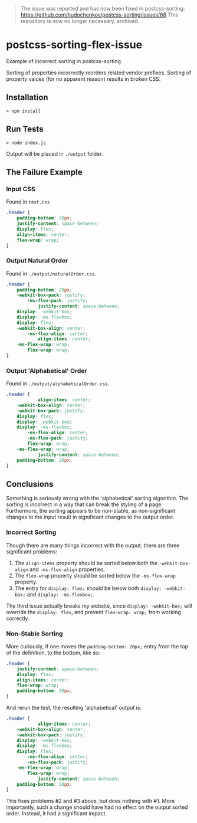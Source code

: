 > The issue was reported and has now been fixed in postcss-sorting:
> https://github.com/hudochenkov/postcss-sorting/issues/68
> This repository is now no longer necessary, archived.

# postcss-sorting-flex-issue
Example of incorrect sorting in postcss-sorting.

Sorting of properties incorrectly reorders related vendor prefixes.
Sorting of property values (for no apparent reason) results in broken CSS.

## Installation

```
> npm install
```

## Run Tests

```
> node index.js
```

Output will be placed in `./output` folder.


## The Failure Example

### Input CSS

Found in `test.css`

```css
.header {
    padding-bottom: 20px;
    justify-content: space-between;
    display: flex;
    align-items: center;
    flex-wrap: wrap;
}
```

### Output Natural Order

Found in `./output/naturalOrder.css`.

```css
.header {
    padding-bottom: 20px;
    -webkit-box-pack: justify;
        -ms-flex-pack: justify;
            justify-content: space-between;
    display: -webkit-box;
    display: -ms-flexbox;
    display: flex;
    -webkit-box-align: center;
        -ms-flex-align: center;
            align-items: center;
    -ms-flex-wrap: wrap;
        flex-wrap: wrap;
}
```

### Output 'Alphabetical' Order

Found in `./output/alphabeticalOrder.css`.

```css
.header {
            align-items: center;
    -webkit-box-align: center;
    -webkit-box-pack: justify;
    display: flex;
    display: -webkit-box;
    display: -ms-flexbox;
        -ms-flex-align: center;
        -ms-flex-pack: justify;
        flex-wrap: wrap;
    -ms-flex-wrap: wrap;
            justify-content: space-between;
    padding-bottom: 20px;
}
```

## Conclusions

Something is seriously wrong with the 'alphabetical' sorting algorithm. The sorting is incorrect in a way that can break the styling of a page. Furthermore, the sorting appears to be non-stable, as non-significant changes to the input result in significant changes to the output order.

### Incorrect Sorting

Though there are many things incorrect with the output, there are three significant problems:

1. The `align-items` property should be sorted below both the `-webkit-box-align` and `-ms-flex-align` properties.
2. The `flex-wrap` property should be sorted below the `-ms-flex-wrap` property.
3. The entry for `display: flex;` should be below both `display: -webkit-box;` and `display: -ms-flexbox;`.

The third issue actually breaks my website, since `display: -webkit-box;` will override the `display: flex`, and prevent `flex-wrap: wrap;` from working correctly.

### Non-Stable Sorting

More curiously, if one moves the `padding-bottom: 20px;` entry from the top of the definition, to the bottom, like so:

```css
.header {
    justify-content: space-between;
    display: flex;
    align-items: center;
    flex-wrap: wrap;
    padding-bottom: 20px;
}
```

And rerun the test, the resulting 'alphabetical' output is:

```css
.header {
            align-items: center;
    -webkit-box-align: center;
    -webkit-box-pack: justify;
    display: -webkit-box;
    display: -ms-flexbox;
    display: flex;
        -ms-flex-align: center;
        -ms-flex-pack: justify;
    -ms-flex-wrap: wrap;
        flex-wrap: wrap;
            justify-content: space-between;
    padding-bottom: 20px;
}
```

This fixes problems #2 and #3 above, but does nothing with #1. More importantly, such a change should have had no effect on the output sorted order. Instead, it had a significant impact.
